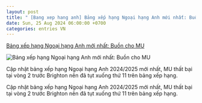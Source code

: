```yaml
---
layout: post
title: " [Bang xep hang anh] Bảng xếp hạng Ngoại hạng Anh mới nhất: Buồn cho MU"
date: Sun, 25 Aug 2024 06:00:00 +0700
categories: entries VN
---
```

[Bảng xếp hạng Ngoại hạng Anh mới nhất: Buồn cho MU](https://hagiangtv.vn/the-thao-giai-tri/202408/bang-xep-hang-ngoai-hang-anh-moi-nhat-buon-cho-mu-dc70905/)

![Bảng xếp hạng Ngoại hạng Anh mới nhất: Buồn cho MU](http://hagiangtv.vn/file/8a10a0d36ee998fd016f17e4ed0d65f3/082024/tt_20240825081248.png)

Cập nhật bảng xếp hạng Ngoại hạng Anh 2024/2025 mới nhất, MU thất bại tại vòng 2 trước Brighton nên đã tụt xuống thứ 11 trên bảng xếp hạng.

Cập nhật bảng xếp hạng Ngoại hạng Anh 2024/2025 mới nhất, MU thất bại tại vòng 2 trước Brighton nên đã tụt xuống thứ 11 trên bảng xếp hạng.

